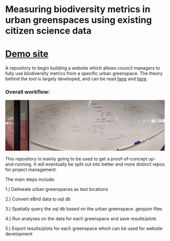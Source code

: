 # Measuring biodiversity metrics in urban greenspaces using existing citizen science data

# [Demo site](https://coreytcallaghan.github.io/urban_greenspaces/)

A repository to begin building a website which allows council managers to fully use biodiversity metrics from a specific urban greenspace. The theory behind the tool is largely developed, and can be read [here](http://www.ace-eco.org/vol12/iss2/art12/) and [here](http://www.publish.csiro.au/wr/Fulltext/WR17141).


### Overall workflow:

![Workflow](https://github.com/coreytcallaghan/urban_greenspaces/blob/master/urban_greenspace_workflow.jpg)

This repository is mainly going to be used to get a proof-of-concept up-and-running. It will eventually be split out into better and more distinct repos for project management.

The main steps include:

1.) Delineate urban greenspaces as test locations

2.) Convert eBird data to sql db

3.) Spatially query the sql db based on the urban greenspace .geojson files

4.) Run analyses on the data for each greenspace and save results/plots

5.) Export results/plots for each greenspace which can be used for website development
